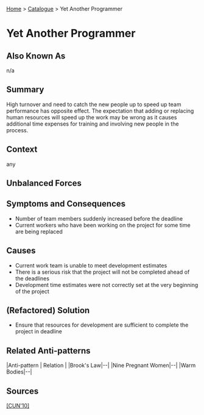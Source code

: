 [Home](../README.md) > [Catalogue](../Antipatterns_catalogue.md) > Yet Another Programmer

# Yet Another Programmer

## Also Known As

n/a

## Summary

High turnover and need to catch the new people up to speed up team performance has opposite effect. The expectation that adding or replacing human resources will speed up the work may be wrong as it causes additional time expenses for training and involving new people in the process.

## Context

any

## Unbalanced Forces

## Symptoms and Consequences

- Number of team members suddenly increased before the deadline
- Current workers who have been working on the project for some time are being replaced

## Causes

- Current work team is unable to meet development estimates
- There is a serious risk that the project will not be completed ahead of the deadlines
- Development time estimates were not correctly set at the very beginning of the project

## (Refactored) Solution

- Ensure that resources for development are sufficient to complete the project in deadline

## Related Anti-patterns

|Anti-pattern  | Relation |
|Brook's Law|--|
|Nine Pregnant Women|--|
|Warm Bodies|--|

## Sources

[[CUN'10]](../References.md)
